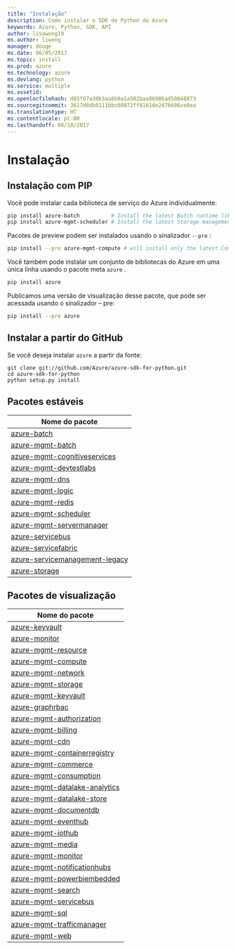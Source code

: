 ```yaml
---
title: "Instalação"
description: Como instalar o SDK de Python do Azure
keywords: Azure, Python, SDK, API
author: lisawong19
ms.author: liwong
manager: douge
ms.date: 06/05/2017
ms.topic: install
ms.prod: azure
ms.technology: azure
ms.devlang: python
ms.service: multiple
ms.assetid: 
ms.openlocfilehash: d65f07a30b3aa8b0a1a502baa86986ad50848873
ms.sourcegitcommit: 3617d0db0111bbc00072ff8161de2d76606ce0ea
ms.translationtype: HT
ms.contentlocale: pt-BR
ms.lasthandoff: 08/18/2017
---
```

# <a name="installation"></a>Instalação

## <a name="installation-with-pip"></a>Instalação com PIP

Você pode instalar cada biblioteca de serviço do Azure individualmente:

```bash
pip install azure-batch          # Install the latest Batch runtime library
pip install azure-mgmt-scheduler # Install the latest Storage management library
```

Pacotes de preview podem ser instalados usando o sinalizador `--pre` :

```bash
pip install --pre azure-mgmt-compute # will install only the latest Compute Management library
```

Você também pode instalar um conjunto de bibliotecas do Azure em uma única linha usando o pacote meta `azure` .

```bash
pip install azure
```

Publicamos uma versão de visualização desse pacote, que pode ser acessada usando o sinalizador – pre:

```bash
pip install --pre azure
```

## <a name="install-from-github"></a>Instalar a partir do GitHub

Se você deseja instalar `azure` a partir da fonte:

    git clone git://github.com/Azure/azure-sdk-for-python.git
    cd azure-sdk-for-python
    python setup.py install

## <a name="stable-packages"></a>Pacotes estáveis
| Nome do pacote |
|--------------|
|[azure-batch](https://pypi.org/project/azure-batch/)  |   
|[azure-mgmt-batch](https://pypi.org/project/azure-mgmt-batch/)|
|[azure-mgmt-cognitiveservices](https://pypi.org/project/azure-mgmt-cognitiveservices/)|    
|[azure-mgmt-devtestlabs](https://pypi.org/project/azure-mgmt-devtestlabs/)|    
|[azure-mgmt-dns](https://pypi.org/project/azure-mgmt-dns/) |
|[azure-mgmt-logic](https://pypi.org/project/azure-mgmt-logic/)|
|[azure-mgmt-redis](https://pypi.org/project/azure-mgmt-redis/)|
|[azure-mgmt-scheduler](https://pypi.org/project/azure-mgmt-scheduler/)|    
|[azure-mgmt-servermanager](https://pypi.org/project/azure-mgmt-servermanager/)|    
|[azure-servicebus](https://pypi.org/project/azure-mgmt-servicebus/)|   
|[azure-servicefabric](https://pypi.org/project/azure-servicefabric/)|  
|[azure-servicemanagement-legacy](https://pypi.org/project/azure-servicemanagement-legacy/)|    
|[azure-storage](https://pypi.org/project/azure-storage/)|  

## <a name="preview-packages"></a>Pacotes de visualização
| Nome do pacote | 
|--------------|
|[azure-keyvault](https://pypi.org/project/azure-keyvault/)|    
|[azure-monitor](https://pypi.org/project/azure-monitor)|   
|[azure-mgmt-resource](https://pypi.org/project/azure-mgmt-resource)|   
|[azure-mgmt-compute](https://pypi.org/project/azure-mgmt-compute)| 
|[azure-mgmt-network](https://pypi.org/project/azure-mgmt-network)| 
|[azure-mgmt-storage](https://pypi.org/project/azure-mgmt-storage)| 
|[azure-mgmt-keyvault](https://pypi.org/project/azure-mgmt-keyvault)|   
|[azure-graphrbac](https://pypi.org/project/azure-graphrbac)|   
|[azure-mgmt-authorization](https://pypi.org/project/azure-mgmt-authorization)| 
|[azure-mgmt-billing](https://pypi.org/project/azure-mgmt-billing)| 
|[azure-mgmt-cdn](https://pypi.org/project/azure-mgmt-cdn)| 
|[azure-mgmt-containerregistry](https://pypi.org/project/azure-mgmt-containerregistry)| 
|[azure-mgmt-commerce](https://pypi.org/project/azure-mgmt-commerce)|   
|[azure-mgmt-consumption](https://pypi.org/project/azure-mgmt-consumption)| 
|[azure-mgmt-datalake-analytics](https://pypi.org/project/azure-mgmt-datalake-analytics)|   
|[azure-mgmt-datalake-store](https://pypi.org/project/azure-mgmt-datalake-store)|   
|[azure-mgmt-documentdb](https://pypi.org/project/azure-mgmt-documentdb)|   
|[azure-mgmt-eventhub](https://pypi.org/project/azure-mgmt-eventhub)|   
|[azure-mgmt-iothub](https://pypi.org/project/azure-mgmt-iothub)|
|[azure-mgmt-media](https://pypi.org/project/azure-mgmt-media)| 
|[azure-mgmt-monitor](https://pypi.org/project/azure-mgmt-monitor)| 
|[azure-mgmt-notificationhubs](https://pypi.org/project/azure-mgmt-notificationhubs)|   
|[azure-mgmt-powerbiembedded](https://pypi.org/project/azure-mgmt-powerbiembedded)| 
|[azure-mgmt-search](https://pypi.org/project/azure-mgmt-search)|
|[azure-mgmt-servicebus](https://pypi.org/project/azure-mgmt-servicebus)|   
|[azure-mgmt-sql](https://pypi.org/project/azure-mgmt-sql)| 
|[azure-mgmt-trafficmanager](https://pypi.org/project/azure-mgmt-trafficmanager)|   
|[azure-mgmt-web](https://pypi.org/project/azure-mgmt-web)|